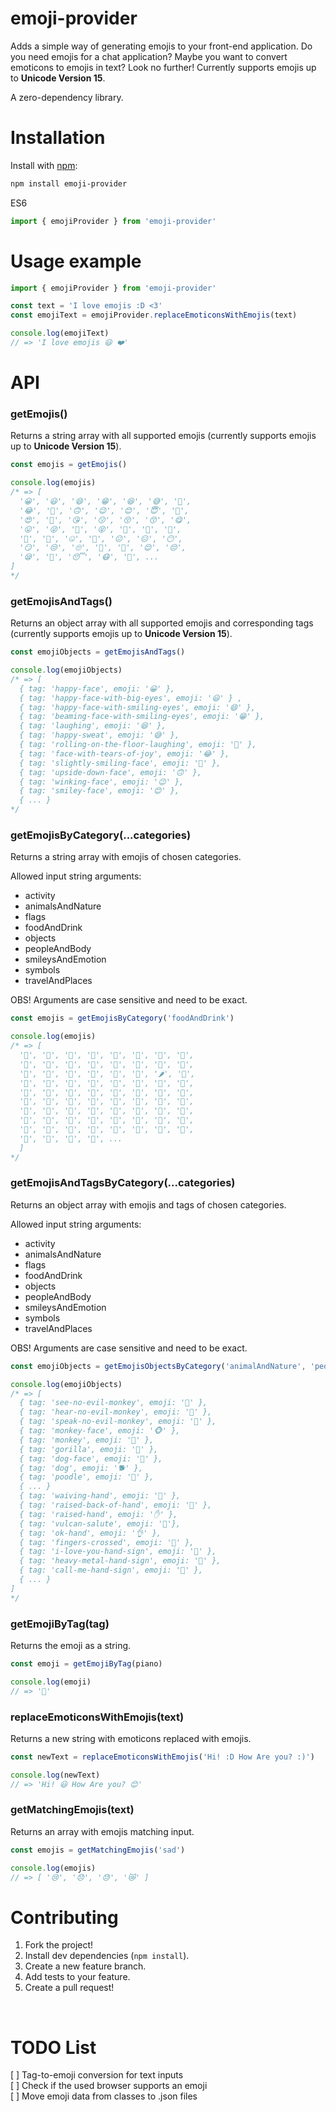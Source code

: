 # emoji-provider
Adds a simple way of generating emojis to your front-end application. Do you need emojis for a chat application? Maybe you want to convert emoticons to emojis in text? Look no further! Currently supports emojis up to **Unicode Version 15**.

A zero-dependency library.

# Installation

Install with [npm](https://www.npmjs.org/):
```bash
npm install emoji-provider
```

ES6
```js
import { emojiProvider } from 'emoji-provider'
```

# Usage example

```js
import { emojiProvider } from 'emoji-provider'

const text = 'I love emojis :D <3'
const emojiText = emojiProvider.replaceEmoticonsWithEmojis(text)

console.log(emojiText)
// => 'I love emojis 😃 ❤️'

```

# API
### getEmojis()
Returns a string array with all supported emojis (currently supports emojis up to **Unicode Version 15**).

```js
const emojis = getEmojis()

console.log(emojis)
/* => [
  '😀', '😃', '😄', '😁', '😆', '😅', '🤣',
  '😂', '🙂', '🙃', '😉', '😊', '😇', '🥰',
  '😍', '🤩', '😘', '😗', '😚', '😙', '😋',
  '😛', '😜', '🤪', '😝', '🤑', '🤗', '🤭',
  '🤫', '🤔', '🤐', '🤨', '😐', '😑', '😶',
  '😏', '😒', '🙄', '😬', '🤥', '😌', '😔', 
  '😪', '🤤', '😴', '😷', '🤒', ... 
]
*/
```

### getEmojisAndTags()
Returns an object array with all supported emojis and corresponding tags (currently supports emojis up to **Unicode Version 15**).

```js
const emojiObjects = getEmojisAndTags()

console.log(emojiObjects)
/* => [
  { tag: 'happy-face', emoji: '😀' }, 
  { tag: 'happy-face-with-big-eyes', emoji: '😃' } ,
  { tag: 'happy-face-with-smiling-eyes', emoji: '😄' },
  { tag: 'beaming-face-with-smiling-eyes', emoji: '😁' },
  { tag: 'laughing', emoji: '😆' },
  { tag: 'happy-sweat', emoji: '😅' },
  { tag: 'rolling-on-the-floor-laughing', emoji: '🤣' },
  { tag: 'face-with-tears-of-joy', emoji: '😂' },
  { tag: 'slightly-smiling-face', emoji: '🙂' },
  { tag: 'upside-down-face', emoji: '🙃' },
  { tag: 'winking-face', emoji: '😉' },
  { tag: 'smiley-face', emoji: '😊' },
  { ... } 
*/
```

### getEmojisByCategory(...categories)
Returns a string array with emojis of chosen categories.

Allowed input string arguments: 
* activity
* animalsAndNature
* flags
* foodAndDrink
* objects
* peopleAndBody
* smileysAndEmotion
* symbols
* travelAndPlaces

OBS! Arguments are case sensitive and need to be exact.

```js
const emojis = getEmojisByCategory('foodAndDrink')

console.log(emojis)
/* => [
  '🍇', '🍈', '🍉', '🍊', '🍋', '🍌', '🍍', '🥭', 
  '🍎', '🍏', '🍐', '🍑', '🍒', '🍓', '🥝', '🍅', 
  '🥥', '🥑', '🍆', '🥔', '🥕', '🌽', '🌶', '🥒', 
  '🥬', '🥦', '🥜', '🍞', '🥐', '🥖', '🥨', '🥯', 
  '🥞', '🧀', '🍖', '🍗', '🥩', '🥓', '🍔', '🍟',
  '🍕', '🌭', '🥪', '🌮', '🌯', '🥙', '🥚', '🍳',
  '🥘', '🍲', '🥣', '🥗', '🍿', '🧂', '🥫', '🍱',
  '🍘', '🍙', '🍚', '🍛', '🍜', '🍝', '🍠', '🍢', 
  '🍣', '🍤', '🍥', '🍮', '🍡', '🥟', '🥠', '🥡', 
  '🍦', '🍧', '🍨', '🍩', ... 
  ]
*/
```

### getEmojisAndTagsByCategory(...categories)
Returns an object array with emojis and tags of chosen categories.

Allowed input string arguments: 
* activity
* animalsAndNature
* flags
* foodAndDrink
* objects
* peopleAndBody
* smileysAndEmotion
* symbols
* travelAndPlaces

OBS! Arguments are case sensitive and need to be exact.

```js
const emojiObjects = getEmojisObjectsByCategory('animalAndNature', 'peopleAndBody')

console.log(emojiObjects)
/* => [
  { tag: 'see-no-evil-monkey', emoji: '🙈' },
  { tag: 'hear-no-evil-monkey', emoji: '🙉' },
  { tag: 'speak-no-evil-monkey', emoji: '🙊' },
  { tag: 'monkey-face', emoji: '🐵' },
  { tag: 'monkey', emoji: '🐒' },
  { tag: 'gorilla', emoji: '🦍' },
  { tag: 'dog-face', emoji: '🐶' },
  { tag: 'dog', emoji: '🐕' },
  { tag: 'poodle', emoji: '🐩' },
  { ... }
  { tag: 'waiving-hand', emoji: '👋' },
  { tag: 'raised-back-of-hand', emoji: '🤚' },
  { tag: 'raised-hand', emoji: '✋' },
  { tag: 'vulcan-salute', emoji: '🖖'},
  { tag: 'ok-hand', emoji: '👌' },
  { tag: 'fingers-crossed', emoji: '🤞' },
  { tag: 'i-love-you-hand-sign', emoji: '🤟' },
  { tag: 'heavy-metal-hand-sign', emoji: '🤘' },
  { tag: 'call-me-hand-sign', emoji: '🤙' },
  { ... }
]
*/
```

### getEmojiByTag(tag)
Returns the emoji as a string.

```js
const emoji = getEmojiByTag(piano)

console.log(emoji)
// => '🎹'
```

### replaceEmoticonsWithEmojis(text)
Returns a new string with emoticons replaced with emojis.

```js
const newText = replaceEmoticonsWithEmojis('Hi! :D How Are you? :)')

console.log(newText)
// => 'Hi! 😃 How Are you? 😊'
```

### getMatchingEmojis(text)
Returns an array with emojis matching input.

```js
const emojis = getMatchingEmojis('sad')

console.log(emojis)
// => [ '😢', '😞', '😓', '😿' ]
```

# Contributing
1. Fork the project!
2. Install dev dependencies (```npm install```).
3. Create a new feature branch.
4. Add tests to your feature.
5. Create a pull request!

<br />

# TODO List
[ ] Tag-to-emoji conversion for text inputs<br>
[ ] Check if the used browser supports an emoji<br>
[ ] Move emoji data from classes to .json files
